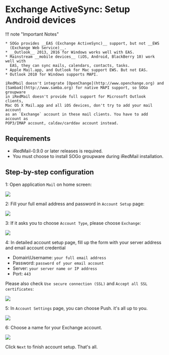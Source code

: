 # Exchange ActiveSync: Setup Android devices

!!! note "Important Notes"

    * SOGo provides __EAS (Exchange ActiveSync)__ support, but not __EWS
      (Exchange Web Service)__.
    * __Outlook__ 2013, 2016 for Windows works well with EAS.
    * Mainstream __mobile devices__ (iOS, Android, BlackBerry 10) work well with
      EAS, they can sync mails, calendars, contacts, tasks.
    * Apple Mail.app, and Outlook for Mac support EWS. But not EAS.
    * Outlook 2010 for Windows supports MAPI.

    iRedMail doesn't integrate [OpenChange](http://www.openchange.org) and
    [Samba4](http://www.samba.org) for native MAPI support, so SOGo groupware
    in iRedMail doesn't provide full support for Microsoft Outlook clients,
    Mac OS X Mail.app and all iOS devices, don't try to add your mail account
    as an `Exchange` account in these mail clients. You have to add account as
    POP3/IMAP account, caldav/carddav account instead.

## Requirements

* iRedMail-0.9.0 or later releases is required.
* You must choose to install SOGo groupware during iRedMail installation.

## Step-by-step configuration

1: Open application `Mail` on home screen:

![](./images/sogo/android.mail.png)

2: Fill your full email address and password in `Account Setup` page:

![](./images/sogo/android.account.setup.png)

3: If it asks you to choose `Account Type`, please choose `Exchange`:

![](./images/sogo/android.account.type.png)

4: In detailed account setup page, fill up the form with your server address
   and email account credential

* Domain\Username: `your full email address`
* Password: `password of your email account`
* Server: `your server name or IP address`
* Port: `443`

Please also check `Use secure connection (SSL)` and `Accept all SSL certificates`:

![](./images/sogo/android.account.details.png)

5: In `Account Settings` page, you can choose Push. it's all up to you.

![](./images/sogo/android.account.settings.png)

6: Choose a name for your Exchange account.

![](./images/sogo/android.account.name.png)

Click `Next` to finish account setup. That's all.
